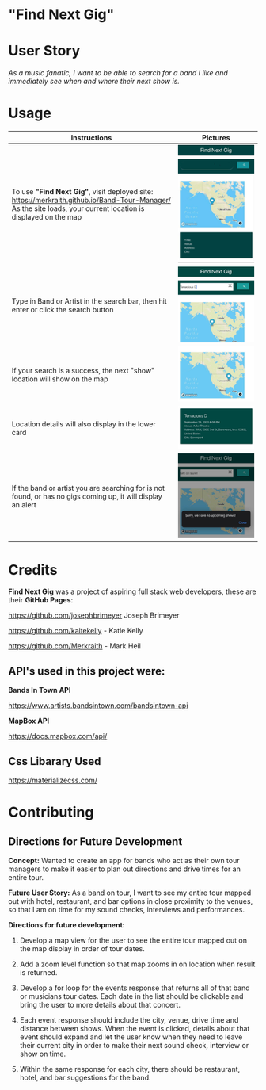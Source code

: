 # "Find Next Gig"


# User Story

*As a music fanatic, I want to be able to search for a band I like and immediately see when and where their next show is.*  


# Usage

Instructions | Pictures
------------ | -------------
To use **"Find Next Gig"**, visit deployed site: https://merkraith.github.io/Band-Tour-Manager/  As the site loads, your current location is displayed on the map | ![findnextgig1](/findnextgig1.jpg)
Type in Band or Artist in the search bar, then hit enter or click the search button | ![findnextgig2](/findnextgig2.jpg)
If your search is a success, the next "show" location will show on the map | ![findnextgig3](/findnextgig3.jpg)
Location details will also display in the lower card | ![findnextgig4](/findnextgig4.jpg)
If the band or artist you are searching for is not found, or has no gigs coming up, it will display an alert | ![findnextgig5](/findnextgig5.jpg)





# Credits

**Find Next Gig** was a project of aspiring full stack web developers, these are their **GitHub Pages**:

https://github.com/josephbrimeyer Joseph Brimeyer

https://github.com/kaitekelly - Katie Kelly

https://github.com/Merkraith - Mark Heil



## API's used in this project were:


**Bands In Town API**

https://www.artists.bandsintown.com/bandsintown-api

**MapBox API**

https://docs.mapbox.com/api/




## Css Libarary Used 

https://materializecss.com/


# Contributing

## Directions for Future Development 

**Concept:** 
Wanted to create an app for bands who act as their own tour managers to make it easier to plan out directions and drive times for an entire tour. 

**Future User Story:**
As a band on tour, I want to see my entire tour mapped out with hotel, restaurant, and bar options in close proximity to the venues, so that I am on time for my sound checks, interviews and performances. 

**Directions for future development:**
1. Develop a  map view for the user to see the entire tour mapped out on the map display in order of tour dates. 

2. Add a zoom level function so that map zooms in on location when result is returned.

3. Develop a for loop for the events response that returns all of that band or musicians tour dates. Each date in the list should be  clickable and bring the user to more details about that concert.

4. Each event response should include the city, venue, drive time and distance between shows. When the event is clicked, details about that event should expand and let the user know when they need to leave their current city in order to make their next sound check, interview or show on time. 

5. Within the same response for each city, there should be restaurant, hotel, and bar suggestions for the band. 

